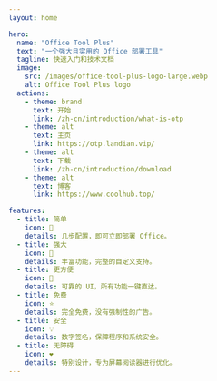 ```yaml
---
layout: home

hero:
  name: "Office Tool Plus"
  text: "一个强大且实用的 Office 部署工具"
  tagline: 快速入门和技术文档
  image:
    src: /images/office-tool-plus-logo-large.webp
    alt: Office Tool Plus logo
  actions:
    - theme: brand
      text: 开始
      link: /zh-cn/introduction/what-is-otp
    - theme: alt
      text: 主页
      link: https://otp.landian.vip/
    - theme: alt
      text: 下载
      link: /zh-cn/introduction/download
    - theme: alt
      text: 博客
      link: https://www.coolhub.top/

features:
  - title: 简单
    icon: 📝
    details: 几步配置，即可立即部署 Office。
  - title: 强大
    icon: 🚀
    details: 丰富功能，完整的自定义支持。
  - title: 更方便
    icon: 💯
    details: 可靠的 UI，所有功能一键直达。
  - title: 免费
    icon: ⭐
    details: 完全免费，没有强制性的广告。
  - title: 安全
    icon: 💡
    details: 数字签名，保障程序和系统安全。
  - title: 无障碍
    icon: ❤️
    details: 特别设计，专为屏幕阅读器进行优化。
---
```


<style>
:root {
  --vp-home-hero-name-color: transparent;
  --vp-home-hero-name-background: -webkit-linear-gradient(120deg, #0078D4 45%, #41d1ff);
}
</style>
